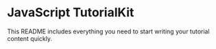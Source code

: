 # JavaScript TutorialKit 

This README includes everything you need to start writing your tutorial content quickly.
